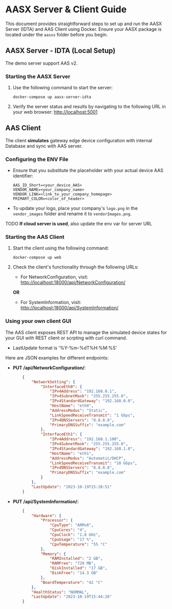 # AASX Server & Client Guide

This document provides straightforward steps to set up and run the AASX Server (IDTA) and AAS Client using Docker. Ensure your AASX package is located under the `aasxs` folder before you begin.

## AASX Server - IDTA (Local Setup)
The demo server support AAS v2. 

### Starting the AASX Server

1. Use the following command to start the server:
    ```shell
    docker-compose up aasx-server-idta
    ```
2. Verify the server status and results by navigating to the following URL in your web browser:
    [http://localhost:5001](http://localhost:5001)

## AAS Client 
The client **simulates** gateway edge device configuration with internal Database and sync with AAS server.

### Configuring the ENV File

- Ensure that you substitute the placeholder with your actual device AAS identifier:
    ```shell
    AAS_ID_Short=<your_device_AAS>
    VENDOR_NAME=<your_company_name>
    VENDOR_LINK=<link_to_your_company_homepage>
    PRIMARY_COLOR=<color_of_header>
    ```

- To update your logo, place your company's `logo.png` in the `vendor_images` folder and rename it to `vendorImages.png`.

TODO **If cloud server is used**, also update the env var for server URL

### Starting the AAS Client

1. Start the client using the following command:
    ```shell
    docker-compose up web
    ```
2. Check the client's functionality through the following URLs:

   - For NetworkConfiguration, visit:
     [http://localhost:18000/api/NetworkConfiguration/](http://localhost:18000/api/NetworkConfiguration/)
   
   **OR**
   
   - For SystemInformation, visit:
     [http://localhost:18000/api/SystemInformation/](http://localhost:18000/api/SystemInformation/)

### Using your own client GUI
The AAS client exposes REST API to manage the simulated device states for your GUI with REST client or scrpting with curl command.

- LastUpdate format is '%Y-%m-%dT%H:%M:%S'

Here are JSON examples for different endpoints:

- **PUT /api/NetworkConfiguration/**:
    ```json
        {
            "NetworkSetting": {
                "InterfaceEth0": {
                    "IPv4Address": "192.168.0.1",
                    "IPv4SubnetMask": "255.255.255.0",
                    "IPv4StandardGateway": "192.168.0.0",
                    "HostName": "eth0",
                    "AddressModus": "Static",
                    "LinkSpeedReceiveTransmit": "1 Gbps",
                    "IPv4DNSServers": "8.8.8.8",
                    "PrimaryDNSSuffix": "example.com"
                },
                "InterfaceEth1": {
                    "IPv4Address": "192.168.1.100",
                    "IPv4SubnetMask": "255.255.255.0",
                    "IPv4StandardGateway": "192.168.1.0",
                    "HostName": "eth1",
                    "AddressModus": "Automatic/DHCP",
                    "LinkSpeedReceiveTransmit": "10 Gbps",
                    "IPv4DNSServers": "8.8.8.8",
                    "PrimaryDNSSuffix": "example.com"
                }
            },
            "LastUpdate": "2023-10-19T15:28:51"
        }
    ```

- **PUT /api/SystemInformation/:**
    ```json
        {
            "Hardware": {
                "Processor": {
                    "CpuType": "ARMv8",
                    "CpuCores": "4",
                    "CpuClock": "1.8 GHz",
                    "CpuUsage": "17 %",
                    "CpuTemperature": "55 °C"
                },
                "Memory": {
                    "RAMInstalled": "2 GB",
                    "RAMFree": "729 MB",
                    "DiskInstalled": "17 GB",
                    "DiskFree": "14.3 GB"
                },
                "BoardTemperature": "42 °C"
            },
            "HealthStatus": "NORMAL",
            "LastUpdate": "2023-10-19T15:44:26" 
        }
    ```
